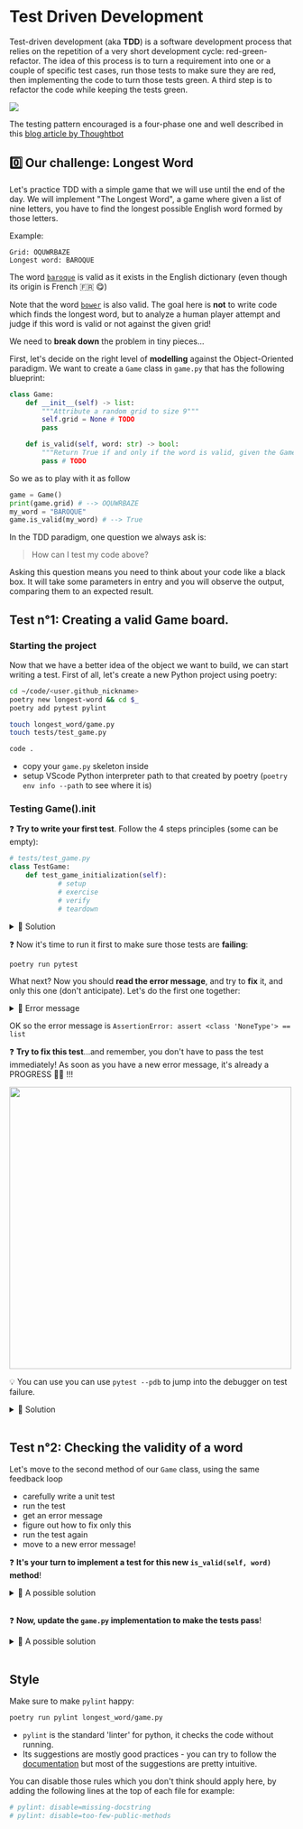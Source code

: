 # Test Driven Development

Test-driven development (aka **TDD**) is a software development process that relies on the repetition of a very short development cycle: red-green-refactor. The idea of this process is to turn a requirement into one or a couple of specific test cases, run those tests to make sure they are red, then implementing the code to turn those tests green. A third step is to refactor the code while keeping the tests green.

![](https://res.cloudinary.com/wagon/image/upload/v1560715040/tdd_y0eq2v.png)

The testing pattern encouraged is a four-phase one and well described in this [blog article by Thoughtbot](https://robots.thoughtbot.com/four-phase-test)

## 0️⃣ Our challenge: Longest Word

Let's practice TDD with a simple game that we will use until the end of the day. We will implement "The Longest Word", a game where given a list of nine letters, you have to find the longest possible English word formed by those letters.

Example:

```
Grid: OQUWRBAZE
Longest word: BAROQUE
```

The word [`baroque`](https://en.wiktionary.org/wiki/baroque) is valid as it exists in the English dictionary (even though its origin is French 🇫🇷 😋)

Note that the word [`bower`](https://en.wiktionary.org/wiki/bower) is also valid. The goal here is **not** to write code which finds the longest word, but to analyze a human player attempt and judge if this word is valid or not against the given grid!

We need to **break down** the problem in tiny pieces...

First, let's decide on the right level of **modelling** against the Object-Oriented paradigm.
We want to create a `Game` class in `game.py` that has the following blueprint:

```python
class Game:
    def __init__(self) -> list:
        """Attribute a random grid to size 9"""
        self.grid = None # TODO
        pass

    def is_valid(self, word: str) -> bool:
        """Return True if and only if the word is valid, given the Game's grid"""
        pass # TODO
```

So we as to play with it as follow

```python
game = Game()
print(game.grid) # --> OQUWRBAZE
my_word = "BAROQUE"
game.is_valid(my_word) # --> True
```

In the TDD paradigm, one question we always ask is:

> How can I test my code above?

Asking this question means you need to think about your code like a black box. It will take some parameters in entry and you will observe the output, comparing them to an expected result.


## Test n°1: Creating a valid Game board.

### Starting the project

Now that we have a better idea of the object we want to build, we can start writing a test. First of all, let's create a new Python project using poetry:

```bash
cd ~/code/<user.github_nickname>
poetry new longest-word && cd $_
poetry add pytest pylint

touch longest_word/game.py
touch tests/test_game.py

code .
```

- copy your `game.py` skeleton inside
- setup VScode Python interpreter path to that created by poetry (`poetry env info --path` to see where it is)

### Testing Game().__init__

❓ **Try to write your first test**. Follow the 4 steps principles (some can be empty):

```python
# tests/test_game.py
class TestGame:
    def test_game_initialization(self):
            # setup
            # exercise
            # verify
            # teardown
```

<details>
  <summary markdown='span'>🎁  Solution</summary>

```python
# tests/test_game.py
from longest_word.game import Game
import string

class TestGame:
    def test_game_initialization(self):
            # setup
            new_game = Game()

            # exercise
            grid = new_game.grid

            # verify
            assert isinstance(grid, list)
            assert len(grid) == 9
            for letter in grid:
                assert letter in string.ascii_uppercase

```

</details>


❓ Now it's time to run it first to make sure those tests are **failing**:

```bash
poetry run pytest
```

What next? Now you should **read the error message**, and try to **fix** it, and only this one (don't anticipate). Let's do the first one together:
<details>
  <summary markdown='span'>👀 Error message </summary>

```bash
============================== test session starts ===============================
platform linux -- Python 3.8.14, pytest-7.2.0, pluggy-1.0.0 -- /home/brunolajoie/.cache/pypoetry/virtualenvs/longest-word-IGw-ZBuq-py3.8/bin/python
cachedir: .pytest_cache
rootdir: /home/brunolajoie/code/brunolajoie/longest-word, configfile: pyproject.toml
collected 1 item

tests/test_game.py::TestGame::test_game_initialization FAILED              [100%]

==================================== FAILURES ====================================
_______________________ TestGame.test_game_initialization ________________________

self = <tests.test_game.TestGame object at 0x7f0c169e4af0>

    def test_game_initialization(self):
        new_game = Game()
        grid = new_game.grid
>       assert isinstance(grid, list)
E       AssertionError: assert <class 'NoneType'> == list
E        +  where <class 'NoneType'> = type(None)

tests/test_game.py:8: AssertionError
============================ short test summary info =============================
FAILED tests/test_game.py::TestGame::test_game_initialization - AssertionError: assert <class 'NoneType'> == list
=============================== 1 failed in 0.03s ================================
```

</details>


OK so the error message is `AssertionError: assert <class 'NoneType'> == list`

❓ **Try to fix this test**...and remember, you don't have to pass the test immediately! As soon as you have a new error message, it's already a PROGRESS 🎉🎉 !!!

<img src="https://res.cloudinary.com/wagon/image/upload/v1560715000/new-error_pvqomj.jpg" width=500>

💡 You can use you can use `pytest --pdb` to jump into the debugger on test failure.

<details><summary markdown='span'>🎁 Solution
</summary>

One possible implementation is:

```python
# game.py

import string
import random

class Game:
    def __init__(self):
        self.grid = []
        for _ in range(9):
            self.grid.append(random.choice(string.ascii_uppercase))
```

</details>

<br>

## Test n°2: Checking the validity of a word

Let's move to the second method of our `Game` class, using the same feedback loop

- carefully write a unit test
- run the test
- get an error message
- figure out how to fix only this
- run the test again
- move to a new error message!


❓ **It's your turn to implement a test for this new `is_valid(self, word)` method**!

<details><summary markdown='span'>🎁 A possible solution
</summary>

A possible implementation of the test would be:

```python
# tests/test_game.py

# [...]

    def test_empty_word_is_invalid(self):
        # setup
        new_game = Game()
        # verify
        assert new_game.is_valid('') is False


    def test_is_valid(self):
        # setup
        new_game = Game()
        test_grid = 'KWEUEAKRZ'
        test_word = 'EUREKA'
        # exercice
        new_game.grid = list(test_grid) # Force the grid to a test case
        # verify
        assert new_game.is_valid(test_word) is True
        # teardown
        assert new_game.grid == list(test_grid) # Make sure the grid remained untouched

    def test_is_invalid(self):
        # setup
        new_game = Game()
        test_grid = 'KWEUEAKRZ'
        test_word = 'SANDWICH'
        # exerice
        new_game.grid = list(test_grid) # Force the grid to a test case
        # verify
        assert new_game.is_valid(test_word) is False
        # teardown
        assert new_game.grid == list(test_grid) # Make sure the grid remained untouched

```
</details>

<br>


❓ **Now, update the `game.py` implementation to make the tests pass**!

<details><summary markdown='span'>🎁 A possible solution
</summary>

A possible implementation is:

```python
# game.py

# [...]

    def is_valid(self, word):
        if not word:
            return False
        letters = self.grid.copy() # Consume letters from the grid
        for letter in word:
            if letter in letters:
                letters.remove(letter)
            else:
                return False
        return True
```

</details>

<br>


## Style

Make sure to make `pylint` happy:

```bash
poetry run pylint longest_word/game.py
```

- `pylint` is the standard 'linter' for python, it checks the code without running.
- Its suggestions are mostly good practices - you can try to follow the [documentation](https://pylint.pycqa.org/en/latest/) but most of the suggestions are pretty intuitive.

You can disable those rules which you don't think should apply here, by adding the following lines at the top of each file for example:

```python
# pylint: disable=missing-docstring
# pylint: disable=too-few-public-methods
```
